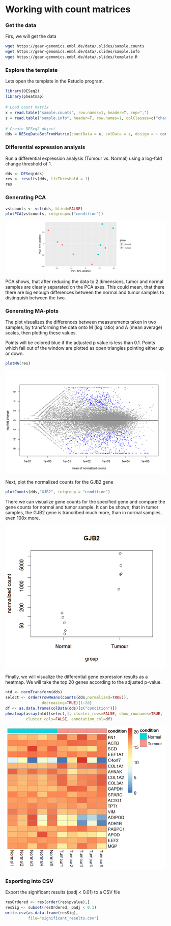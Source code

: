 # Working with count matrices 

### Get the data
Firs, we will get the data

```bash
wget https://gear-genomics.embl.de/data/.slides/sample.counts
wget https://gear-genomics.embl.de/data/.slides/sample.info
wget https://gear-genomics.embl.de/data/.slides/template.R

```

### Explore the template
Lets open the template in the Rstudio program.

```R
library(DESeq2)
library(pheatmap)

# Load count matrix
x = read.table("sample.counts", row.names=1, header=T, sep=",")
s = read.table("sample.info", header=T, row.names=1, colClasses=c("character", "factor"))

# Create DESeq2 object
dds = DESeqDataSetFromMatrix(countData = x, colData = s, design = ~ condition)
```

### Differential expression analysis
Run a differential expression analysis (Tumour vs. Normal) using a log-fold change threshold of 1.

```R
dds <- DESeq(dds)
res <- results(dds, lfcThreshold = 1)
res
```

### Generating PCA

```R
vstcounts <- vst(dds, blind=FALSE)
plotPCA(vstcounts, intgroup=c("condition"))
```
![pca](./images/pca.png)

PCA shows, that after reducing the data to 2 dimensions, tumor and normal samples are clearly separated on the PCA axes. This could mean, that there there are big enough differences between the normal and tumor samples to distinquish between the two.

### Generating MA-plots
The plot visualizes the differences between measurements taken in two samples, by transforming the data onto M (log ratio) and A (mean average) scales, then plotting these values.

Points will be colored blue if the adjusted p value is less than 0.1. Points which fall out of the window are plotted as open triangles pointing either up or down.
```R
plotMA(res)
```
![ma](./images/ma.png)

Next, plot the normalized counts for the GJB2 gene
```R
plotCounts(dds,"GJB2", intgroup = "condition")
```
There we can visualize gene counts for the specified gene and compare the gene counts for normal and tumor sample. It can be shown, that in tumor samples, the GJB2 gene is trancribed much more, than in normal samples, even 100x more.

![gjb](./images/gjb2.png)


Finally, we will visualize the differential gene expression results as a heatmap. We will take the top 20 genes according to the adjusted p-value.

```R
ntd <- normTransform(dds)
select <- order(rowMeans(counts(dds,normalized=TRUE)),
                decreasing=TRUE)[1:20]
df <- as.data.frame(colData(dds)[c("condition")])
pheatmap(assay(ntd)[select,], cluster_rows=FALSE, show_rownames=TRUE,
         cluster_cols=FALSE, annotation_col=df)
```

![heatmap](./images/heatmap.png)



### Exporting into CSV
Export the significant results (padj < 0.01) to a CSV file


```R
resOrdered <- res[order(res$pvalue),]
resSig <- subset(resOrdered, padj < 0.1)
write.csv(as.data.frame(resSig), 
          file="significant_results.csv")
```

